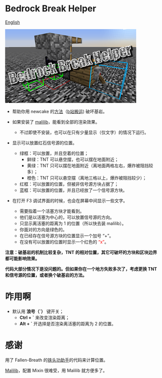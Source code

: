 # Bedrock Break Helper

[English](./README.md)

![img](./imgs/cover@0.5x.png)

* 帮助你用 newcake 的[方法](https://youtu.be/Tu4C3QNBdRY)（[b站搬运](http://acg.tv/av34865175)) 破坏基岩。
* 如果安装了 [malilib](https://www.curseforge.com/minecraft/mc-mods/malilib)，能看到全部的渲染效果。
    - 不过即使不安装，也可以在只有少量显示（仅文字）的情况下运行。
    
    
* 显示可以放置红石信号源的位置。
    - 绿框：可以放置，并且空着的位置；
        - 鲜绿：TNT 可以悬空摆，也可以摆在地面附近；
        - 黄绿：TNT 只可以摆在地面附近（离地面两格左右，爆炸被阻挡较多）；
        - 橙色：TNT 只可以悬空摆（离地三格以上，爆炸被阻挡较少）；
    - 红框：可以放置的位置，但被非信号源方块占据了；
    - 蓝框：可以放置的位置，并且已经放了一个信号源方块。
    
    
* 在打开 F3 调试界面的时候，也会在屏幕中间显示一些文字。
    - 需要指着一个活塞方块才能看到。
    - 他们是以活塞为中心的，可以放置信号源的方向。
    - 只显示离活塞的距离为 1 的位置（所以快去装 malilib）。
    - 你面对的方向是<font clolor="green">绿色</font>的。
    - 在已经存在信号源方块的位置显示一个加号 “+”。
    - 在没有可以放置的位置时显示一个红色的 <font color="red">“x”</font>。
  
    
**注意：破基岩的机制比较复杂，TNT 的相对位置，其它可破坏的方块和区块边界都可能影响效果。**

**代码大部分情况下是没问题的。但如果你在一个地方失败多次了，考虑更换 TNT 和信号源的位置，或者换个破基岩的方法。**

# 咋用啊
* 默认用 **浪号（`）** 键开关；
    - **Ctrl + \`** 来改变渲染距离；
    - **Alt + \`** 开选择是否渲染离活塞的距离为 2 的位置。

# 感谢
用了 Fallen-Breath 的[铁头功助手](https://github.com/Fallen-Breath/IronHeadHelper)的代码来计算位置。

[Malilib](https://github.com/maruohon/malilib/tree/rift_1.13.2/)，配置 Mixin 很难受，用 Malilib 就方便多了。
